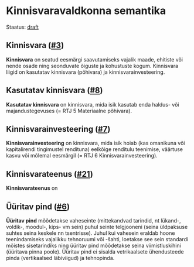 # Kinnisvaravaldkonna semantika
Staatus: [draft](https://github.com/kinnisvara/infohaldus/edit/master/kinnisvara_semantika.md)

## Kinnisvara ([#3](https://github.com/kinnisvara/infohaldus/issues/3))

__Kinnisvara__ on seatud eesmärgi saavutamiseks vajalik maade, ehitiste või nende osade ning seonduvate õiguste ja kohustuste kogum. Kinnisvara liigid on kasutatav kinnisvara (põhivara) ja kinnisvarainvesteering.

## Kasutatav kinnisvara ([#8](https://github.com/kinnisvara/infohaldus/issues/8))
__Kasutatav kinnisvara__ on kinnisvara, mida isik kasutab enda haldus- või majandustegevuses (= RTJ 5 Materiaalne põhivara).

## Kinnisvarainvesteering ([#7](https://github.com/kinnisvara/infohaldus/issues/7))
__Kinnisvarainvesteering__ on kinnisvara, mida isik hoiab (kas omanikuna või kapitalirendi tingimustel rendituna) eelkõige renditulu teenimise, väärtuse kasvu või mõlemal eesmärgil (= RTJ 6 Kinnisvarainvesteering).

## Kinnisvarateenus ([#21](https://github.com/kinnisvara/infohaldus/issues/21))
__Kinnisvarateenus__ on

## Üüritav pind ([#6](https://github.com/kinnisvara/infohaldus/issues/6))
__Üüritav pind__ mõõdetakse vaheseinte (mittekandvad tarindid, nt lükand-, voldik-, moodul-, kips- vm sein) puhul seinte telgjooneni (seina üldpaksuse suhtes seina keskele nn tsentrisse). Juhul kui vahesein eraldab hoone teenindamiseks vajalikku tehnoruumi või -šahti, loetakse see sein standardi mõistes sisetarindiks ning üüritav pind mõõdetakse seina viimistluskihini (üüritava pinna poole). Üüritav pind ei sisalda vetrikaalsete ühendusteede pinda (vertikaalsed läbiviigud) ja tehnopinda.
